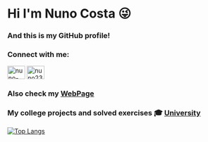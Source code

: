 # Hi I'm Nuno Costa :stuck_out_tongue_winking_eye:
### And this is my GitHub profile!
### Connect with me:

<p align="left">
<a href="https://linkedin.com/in/nuno-costa-705795232" target="blank"><img align="center" src="https://raw.githubusercontent.com/rahuldkjain/github-profile-readme-generator/master/src/images/icons/Social/linked-in-alt.svg" alt="nuno-costa-705795232" height="30" width="40" /></a>
<a href="https://instagram.com/nuno23costa" target="blank"><img align="center" src="https://raw.githubusercontent.com/rahuldkjain/github-profile-readme-generator/master/src/images/icons/Social/instagram.svg" alt="nuno23costa" height="30" width="40" /></a>
</p>

### Also check my [WebPage](https://nunorocosta.com/)

### My college projects and solved exercises :mortar_board: [University](https://github.com/Nuno23C/University)

[![Top Langs](https://github-readme-stats.vercel.app/api/top-langs/?username=anuraghazra&layout=compact&&&theme=dark)](https://github.com/Nuno23C/github-readme-stats)
